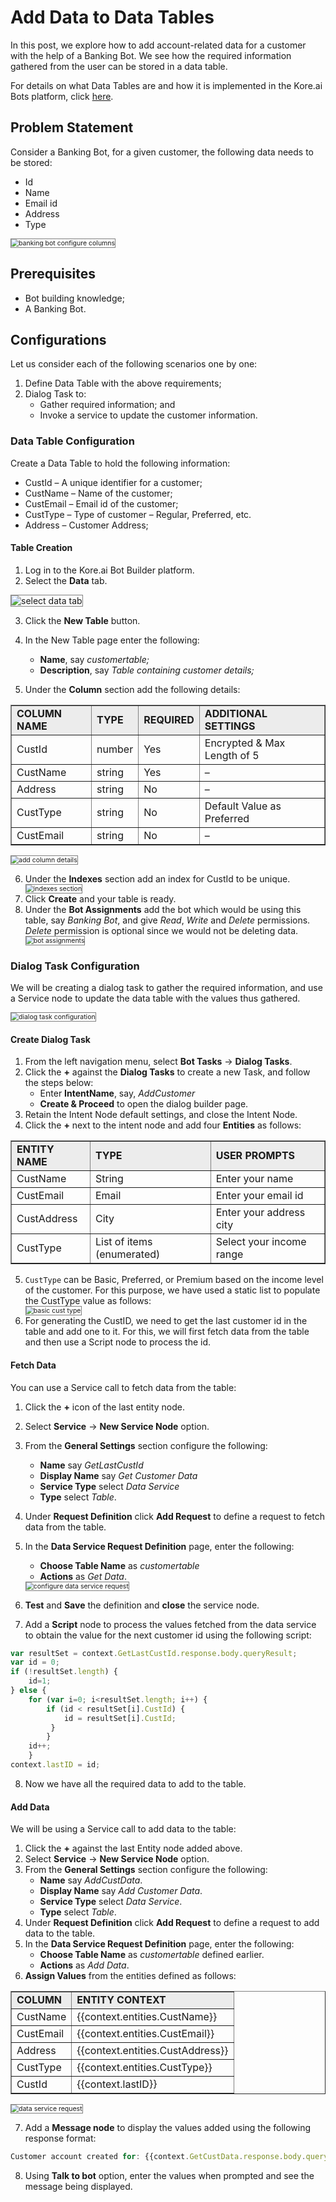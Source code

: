 # Add Data to Data Tables

In this post, we explore how to add account-related data for a customer with the help of a Banking Bot. We see how the required information gathered from the user can be stored in a data table.

For details on what Data Tables are and how it is implemented in the Kore.ai Bots platform, click <a href="https://developer.kore.ai/docs/bots/advanced-topics/data-as-a-service/" target="_blank"> here</a>.

## Problem Statement

Consider a Banking Bot, for a given customer, the following data needs to be stored:

* Id
* Name
* Email id
* Address
* Type

<img src="../images/banking-bot-configure-columns.png" alt="banking bot configure columns" title="banking bot configure columns" style="border: 1px solid gray; zoom:75%;">

## Prerequisites

* Bot building knowledge;
* A Banking Bot.

## Configurations

Let us consider each of the following scenarios one by one:

1. Define Data Table with the above requirements;
2. Dialog Task to:
    * Gather required information; and
    * Invoke a service to update the customer information.

### Data Table Configuration

Create a Data Table to hold the following information:

* CustId – A unique identifier for a customer;
* CustName – Name of the customer;
* CustEmail – Email id of the customer;
* CustType – Type of customer – Regular, Preferred, etc.
* Address – Customer Address;

#### Table Creation

1. Log in to the Kore.ai Bot Builder platform.
2. Select the **Data** tab.
<img src="../images/select-data-tab.png" alt="select data tab" title="select data tab" style="border: 1px solid gray; zoom:100%;">

3. Click the **New Table** button.
4. In the New Table page enter the following:
    * **Name**, say _customertable;_
    * **Description**, say _Table containing customer details;_

5. Under the **Column** section add the following details: 


<table border="1.5">
<tr bgcolor="#ECECEC">
   <td>
    <strong>COLUMN NAME</strong>
   </td>
   <td>
    <strong>TYPE</strong>
   </td>
   <td>
    <strong>REQUIRED</strong>
   </td>
   <td>
    <strong>ADDITIONAL SETTINGS</strong>
   </td>
  </tr>
  <tr>
   <td>
    CustId
   </td>
   <td>
    number
   </td>
   <td>
    Yes
   </td>
   <td>
    Encrypted & Max Length of 5
   </td>
  </tr>
  <tr>
   <td>
    CustName
   </td>
   <td>
    string
   </td>
   <td>
    Yes
   </td>
   <td>
    –
   </td>
  </tr>
  <tr>
   <td>
    Address
   </td>
   <td>
    string
   </td>
   <td>
    No
   </td>
   <td>
    –
   </td>
  </tr>
  <tr>
   <td>
    CustType
   </td>
   <td>
    string
   </td>
   <td>
    No
   </td>
   <td>
    Default Value as Preferred
   </td>
  </tr>
  <tr>
   <td>
    CustEmail
   </td>
   <td>
    string
   </td>
   <td>
    No
   </td>
   <td>
    –
   </td>
  </tr>
</table>

<img src="../images/add-column-details.png" alt="add column details" title="add column details" style="border: 1px solid gray; zoom:75%;">

<ol start="6"><li>Under the <b>Indexes</b> section add an index for CustId to be unique.</li>
<img src="../images/indexes-section.png" alt="indexes section" title="indexes section" style="border: 1px solid gray; zoom:75%;">

<li>Click <b>Create</b> and your table is ready.</li>
<li>Under the <b>Bot Assignments</b> add the bot which would be using this table, say <i>Banking Bot</i>, and give <i>Read</i>, <i>Write</i> and <i>Delete</i> permissions. <i>Delete</i> permission is optional since we would not be deleting data.</li>
<img src="../images/bot-assignments.png" alt="bot assignments" title="bot assignments" style="border: 1px solid gray; zoom:75%;"></ol>

### Dialog Task Configuration

We will be creating a dialog task to gather the required information, and use a Service node to update the data table with the values thus gathered.

<img src="../images/dialo-task-configuration.png" alt="dialog task configuration" title="dialog task configuration" style="border: 1px solid gray; zoom:75%;">

#### Create Dialog Task

1. From the left navigation menu, select **Bot Tasks** -> **Dialog Tasks**.
2. Click the **+** against the **Dialog Tasks** to create a new Task, and follow the steps below:
    * Enter **IntentName**, say, _AddCustomer_
    * **Create & Proceed** to open the dialog builder page.
3. Retain the Intent Node default settings, and close the Intent Node.
4. Click the **+** next to the intent node and add four **Entities** as follows: 

<table border="1.5">
<tr bgcolor="#ECECEC">
   <td>
    <strong>ENTITY NAME</strong>
   </td>
   <td>
    <strong>TYPE</strong>
   </td>
   <td>
    <strong>USER PROMPTS</strong>
   </td>
  </tr>
  <tr>
   <td>
    CustName
   </td>
   <td>
    String
   </td>
   <td>
    Enter your name
   </td>
  </tr>
  <tr>
   <td>
    CustEmail
   </td>
   <td>
    Email
   </td>
   <td>
    Enter your email id
   </td>
  </tr>
  <tr>
   <td>
    CustAddress
   </td>
   <td>
    City
   </td>
   <td>
    Enter your address city
   </td>
  </tr>
  <tr>
   <td>
    CustType
   </td>
   <td>
    List of items (enumerated)
   </td>
   <td>
    Select your income range
   </td>
  </tr>
</table>

<ol start="5"><li><code>CustType</code> can be Basic, Preferred, or Premium based on the income level of the customer. For this purpose, we have used a static list to populate the CustType value as follows:</li>
<img src="../images/basic-cust-type.png" alt="basic cust type" title="basic cust type" style="border: 1px solid gray; zoom:75%;">

<li>For generating the CustID, we need to get the last customer id in the table and add one to it. For this, we will first fetch data from the table and then use a Script node to process the id.</li></ol>

#### Fetch Data

You can use a Service call to fetch data from the table:

1. Click the **+** icon of the last entity node.
2. Select **Service** -> **New Service Node** option.
3. From the **General Settings** section configure the following:
    * **Name** say _GetLastCustId_
    * **Display Name** say _Get Customer Data_
    * **Service Type** select _Data Service_
    * **Type** select _Table_.
4. Under **Request Definition** click **Add Request** to define a request to fetch data from the table.
5. In the **Data Service Request Definition** page, enter the following:
    * **Choose Table Name** as _customertable_
    * **Actions** as _Get Data_.
    <img src="../images/configure-data-service-request.png" alt="configure data service request" title="configure data service request" style="border: 1px solid gray; zoom:75%;">

6. **Test** and **Save** the definition and **close** the service node.
7. Add a **Script** node to process the values fetched from the data service to obtain the value for the next customer id using the following script:

```js
var resultSet = context.GetLastCustId.response.body.queryResult;
var id = 0;
if (!resultSet.length) {
    id=1;
} else {
    for (var i=0; i<resultSet.length; i++) {
        if (id < resultSet[i].CustId) {
            id = resultSet[i].CustId;
         }
        }
    id++;    
    }
context.lastID = id;
```

<ol start="8"><li>Now we have all the required data to add to the table.</li></ol>

#### Add Data

We will be using a Service call to add data to the table:

1. Click the **+** against the last Entity node added above.
2. Select **Service** -> **New Service Node** option.
3. From the **General Settings** section configure the following:
    * **Name** say _AddCustData_.
    * **Display Name** say _Add Customer Data_.
    * **Service Type** select _Data Service_.
    * **Type** select _Table_.
4. Under **Request Definition** click **Add Request** to define a request to add data to the table.
5. In the **Data Service Request Definition** page, enter the following:
    * **Choose Table Name** as _customertable_ defined earlier.
    * **Actions** as _Add Data_.
6. **Assign Values** from the entities defined as follows:

<table border="1.5">
<tr bgcolor="#ECECEC">
   <td>
        <strong>COLUMN</strong>
   </td>
   <td>
                <strong>ENTITY CONTEXT</strong>
   </td>
  </tr>
  <tr>
   <td>
        CustName
   </td>
   <td>
        {{context.entities.CustName}}
   </td>
  </tr>
  <tr>
   <td>
        CustEmail
   </td>
   <td>
        {{context.entities.CustEmail}}
   </td>
  </tr>
  <tr>
   <td>
        Address
   </td>
   <td>
        {{context.entities.CustAddress}}
   </td>
  </tr>
  <tr>
   <td>
        CustType
   </td>
   <td>
        {{context.entities.CustType}}
   </td>
  </tr>
  <tr>
   <td>
        CustId
   </td>
   <td>
        {{context.lastID}}
   </td>
  </tr>
</table>

<img src="../images/data-service-request.png" alt="data service request" title="data service request" style="border: 1px solid gray; zoom:75%;">

<ol start="7"><li>Add a <b>Message node</b> to display the values added using the following response format:</li></ol>

```js
Customer account created for: {{context.GetCustData.response.body.queryResult[0].CustName}}, {{context.GetCustData.response.body.queryResult[0].CustEmail}}, {{context.GetCustData.response.body.queryResult[0].CustAddress}}, {{context.GetCustData.response.body.queryResult[0].CustType}}
```

<ol start="8"><li>Using <b>Talk to bot</b> option, enter the values when prompted and see the message being displayed.</li></ol>